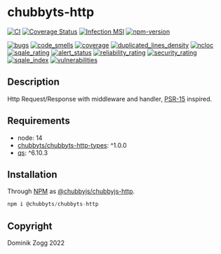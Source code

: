 # chubbyts-http

[![CI](https://github.com/chubbyts/chubbyts-http/workflows/CI/badge.svg?branch=master)](https://github.com/chubbyts/chubbyts-http/actions?query=workflow%3ACI)
[![Coverage Status](https://coveralls.io/repos/github/chubbyts/chubbyts-http/badge.svg?branch=master)](https://coveralls.io/github/chubbyts/chubbyts-http?branch=master)
[![Infection MSI](https://badge.stryker-mutator.io/github.com/chubbyts/chubbyts-http/master)](https://dashboard.stryker-mutator.io/reports/github.com/chubbyts/chubbyts-http/master)
[![npm-version](https://img.shields.io/npm/v/@chubbyts/chubbyts-http.svg)](https://www.npmjs.com/package/@chubbyts/chubbyts-http)

[![bugs](https://sonarcloud.io/api/project_badges/measure?project=chubbyts_chubbyts-http&metric=bugs)](https://sonarcloud.io/dashboard?id=chubbyts_chubbyts-http)
[![code_smells](https://sonarcloud.io/api/project_badges/measure?project=chubbyts_chubbyts-http&metric=code_smells)](https://sonarcloud.io/dashboard?id=chubbyts_chubbyts-http)
[![coverage](https://sonarcloud.io/api/project_badges/measure?project=chubbyts_chubbyts-http&metric=coverage)](https://sonarcloud.io/dashboard?id=chubbyts_chubbyts-http)
[![duplicated_lines_density](https://sonarcloud.io/api/project_badges/measure?project=chubbyts_chubbyts-http&metric=duplicated_lines_density)](https://sonarcloud.io/dashboard?id=chubbyts_chubbyts-http)
[![ncloc](https://sonarcloud.io/api/project_badges/measure?project=chubbyts_chubbyts-http&metric=ncloc)](https://sonarcloud.io/dashboard?id=chubbyts_chubbyts-http)
[![sqale_rating](https://sonarcloud.io/api/project_badges/measure?project=chubbyts_chubbyts-http&metric=sqale_rating)](https://sonarcloud.io/dashboard?id=chubbyts_chubbyts-http)
[![alert_status](https://sonarcloud.io/api/project_badges/measure?project=chubbyts_chubbyts-http&metric=alert_status)](https://sonarcloud.io/dashboard?id=chubbyts_chubbyts-http)
[![reliability_rating](https://sonarcloud.io/api/project_badges/measure?project=chubbyts_chubbyts-http&metric=reliability_rating)](https://sonarcloud.io/dashboard?id=chubbyts_chubbyts-http)
[![security_rating](https://sonarcloud.io/api/project_badges/measure?project=chubbyts_chubbyts-http&metric=security_rating)](https://sonarcloud.io/dashboard?id=chubbyts_chubbyts-http)
[![sqale_index](https://sonarcloud.io/api/project_badges/measure?project=chubbyts_chubbyts-http&metric=sqale_index)](https://sonarcloud.io/dashboard?id=chubbyts_chubbyts-http)
[![vulnerabilities](https://sonarcloud.io/api/project_badges/measure?project=chubbyts_chubbyts-http&metric=vulnerabilities)](https://sonarcloud.io/dashboard?id=chubbyts_chubbyts-http)

## Description

Http Request/Response with middleware and handler, [PSR-15][2] inspired.

## Requirements

 * node: 14
 * [chubbyts/chubbyts-http-types][3]: ^1.0.0
 * [qs][4]: ^6.10.3

## Installation

Through [NPM](https://www.npmjs.com) as [@chubbyjs/chubbyjs-http][1].

```ts
npm i @chubbyts/chubbyts-http
```

## Copyright

Dominik Zogg 2022

[1]: https://www.npmjs.com/package/@chubbyts/chubbyts-http
[2]: https://www.php-fig.org/psr/psr-15
[3]: https://www.npmjs.com/package/@chubbyts/chubbyts-http-types
[4]: https://www.npmjs.com/package/qs
